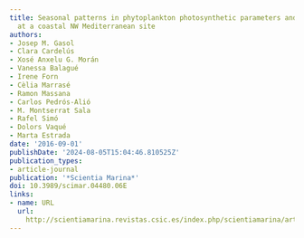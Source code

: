 ```yaml
---
title: Seasonal patterns in phytoplankton photosynthetic parameters and primary production
  at a coastal NW Mediterranean site
authors:
- Josep M. Gasol
- Clara Cardelús
- Xosé Anxelu G. Morán
- Vanessa Balagué
- Irene Forn
- Cèlia Marrasé
- Ramon Massana
- Carlos Pedrós-Alió
- M. Montserrat Sala
- Rafel Simó
- Dolors Vaqué
- Marta Estrada
date: '2016-09-01'
publishDate: '2024-08-05T15:04:46.810525Z'
publication_types:
- article-journal
publication: '*Scientia Marina*'
doi: 10.3989/scimar.04480.06E
links:
- name: URL
  url: 
    http://scientiamarina.revistas.csic.es/index.php/scientiamarina/article/view/1658/2135
---
```

